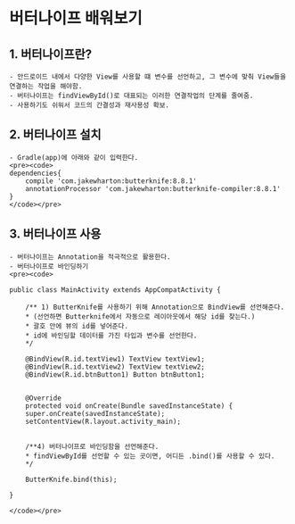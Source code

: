 # 버터나이프 배워보기

## 1. 버터나이프란?
    - 안드로이드 내에서 다양한 View를 사용할 떄 변수를 선언하고, 그 변수에 맞춰 View들을 연결하는 작업을 해야함.
    - 버터나이프는 findViewById()로 대표되는 이러한 연결작업의 단계를 줄여줌.
    - 사용하기도 쉬워서 코드의 간결성과 재사용성 확보.

## 2. 버터나이프 설치

    - Gradle(app)에 아래와 같이 입력한다.
    <pre><code>
    dependencies{
        compile 'com.jakewharton:butterknife:8.8.1'
        annotationProcessor 'com.jakewharton:butterknife-compiler:8.8.1'
    }
    </code></pre>

## 3. 버터나이프 사용

    - 버터나이프는 Annotation을 적극적으로 활용한다.
    - 버터나이프로 바인딩하기
    <pre><code>

    public class MainActivity extends AppCompatActivity {   
        
        /** 1) ButterKnife를 사용하기 위해 Annotation으로 BindView를 선언해준다.
        * (선언하면 Butterknife에서 자동으로 레이아웃에서 해당 id를 찾는다.)
        * 괄호 안에 뷰의 id를 넣어준다.
        * id에 바인딩할 데이터를 가진 타입과 변수를 선언한다.
        */

        @BindView(R.id.textView1) TextView textView1;
        @BindView(R.id.textView2) TextView textView2;
        @BindView(R.id.btnButton1) Button btnButton1;


        @Override
        protected void onCreate(Bundle savedInstanceState) {
        super.onCreate(savedInstanceState);
        setContentView(R.layout.activity_main);


        /**4) 버터나이프로 바인딩함을 선언해준다.
        * findViewById를 선언할 수 있는 곳이면, 어디든 .bind()를 사용할 수 있다.
        */

        ButterKnife.bind(this);

    }

    </code></pre>
